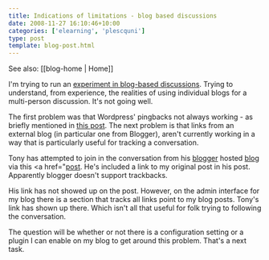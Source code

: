 ```yaml
---
title: Indications of limitations - blog based discussions
date: 2008-11-27 16:10:46+10:00
categories: ['elearning', 'plescquni']
type: post
template: blog-post.html
---
```


See also: [[blog-home | Home]]

I'm trying to run an [experiment in blog-based discussions](/blog2/2008/11/26/an-experiment-in-blog-based-discussions/). Trying to understand, from experience, the realities of using individual blogs for a multi-person discussion. It's not going well.

The first problem was that Wordpress' pingbacks not always working - as briefly mentioned in [this post](/blog2/2008/11/26/more-on-blogs-and-discussion/). The next problem is that links from an external blog (in particular one from Blogger), aren't currently working in a way that is particularly useful for tracking a conversation.

Tony has attempted to join in the conversation from his [blogger](http://www.blogger.com) hosted [blog](http://www.vrbones.com/) via this <a href="[post](http://www.vrbones.com/2008/11/conversations-by-trackback.html). He's included a link to my original post in his post. Apparently blogger doesn't support trackbacks.

His link has not showed up on the post. However, on the admin interface for my blog there is a section that tracks all links point to my blog posts. Tony's link has shown up there. Which isn't all that useful for folk trying to following the conversation.

The question will be whether or not there is a configuration setting or a plugin I can enable on my blog to get around this problem. That's a next task.